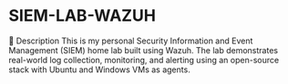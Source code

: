 # SIEM-LAB-WAZUH
📘 Description
This is my personal Security Information and Event Management (SIEM) home lab built using Wazuh. The lab demonstrates real-world log collection, monitoring, and alerting using an open-source stack with Ubuntu and Windows VMs as agents.
